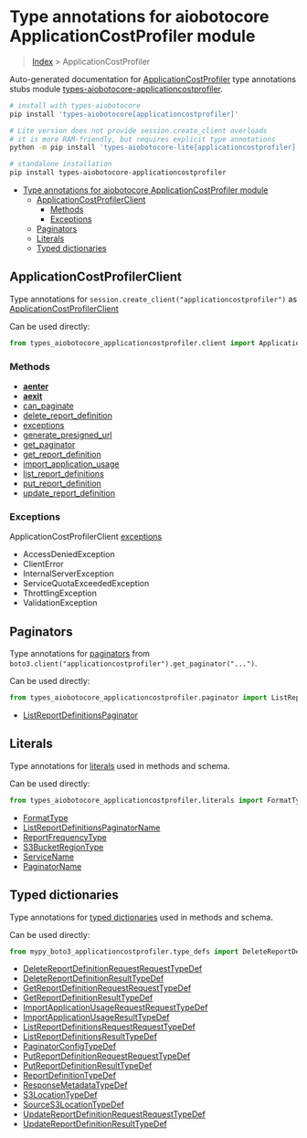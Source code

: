 <a id="type-annotations-for-aiobotocore-applicationcostprofiler-module"></a>

# Type annotations for aiobotocore ApplicationCostProfiler module

> [Index](..) > ApplicationCostProfiler

Auto-generated documentation for
[ApplicationCostProfiler](https://boto3.amazonaws.com/v1/documentation/api/latest/reference/services/applicationcostprofiler.html#ApplicationCostProfiler)
type annotations stubs module
[types-aiobotocore-applicationcostprofiler](https://pypi.org/project/types-aiobotocore-applicationcostprofiler/).

```bash
# install with types-aiobotocore
pip install 'types-aiobotocore[applicationcostprofiler]'

# Lite version does not provide session.create_client overloads
# it is more RAM-friendly, but requires explicit type annotations
python -m pip install 'types-aiobotocore-lite[applicationcostprofiler]'

# standalone installation
pip install types-aiobotocore-applicationcostprofiler
```

- [Type annotations for aiobotocore ApplicationCostProfiler module](#type-annotations-for-aiobotocore-applicationcostprofiler-module)
  - [ApplicationCostProfilerClient](#applicationcostprofilerclient)
    - [Methods](#methods)
    - [Exceptions](#exceptions)
  - [Paginators](#paginators)
  - [Literals](#literals)
  - [Typed dictionaries](#typed-dictionaries)

<a id="applicationcostprofilerclient"></a>

## ApplicationCostProfilerClient

Type annotations for `session.create_client("applicationcostprofiler")` as
[ApplicationCostProfilerClient](./client.md)

Can be used directly:

```python
from types_aiobotocore_applicationcostprofiler.client import ApplicationCostProfilerClient
```

<a id="methods"></a>

### Methods

- [__aenter__](./client.md#__aenter__)
- [__aexit__](./client.md#__aexit__)
- [can_paginate](./client.md#can_paginate)
- [delete_report_definition](./client.md#delete_report_definition)
- [exceptions](./client.md#exceptions)
- [generate_presigned_url](./client.md#generate_presigned_url)
- [get_paginator](./client.md#get_paginator)
- [get_report_definition](./client.md#get_report_definition)
- [import_application_usage](./client.md#import_application_usage)
- [list_report_definitions](./client.md#list_report_definitions)
- [put_report_definition](./client.md#put_report_definition)
- [update_report_definition](./client.md#update_report_definition)

<a id="exceptions"></a>

### Exceptions

ApplicationCostProfilerClient [exceptions](./client.md#exceptions)

- AccessDeniedException
- ClientError
- InternalServerException
- ServiceQuotaExceededException
- ThrottlingException
- ValidationException

<a id="paginators"></a>

## Paginators

Type annotations for [paginators](./paginators.md) from
`boto3.client("applicationcostprofiler").get_paginator("...")`.

Can be used directly:

```python
from types_aiobotocore_applicationcostprofiler.paginator import ListReportDefinitionsPaginator, ...
```

- [ListReportDefinitionsPaginator](./paginators.md#listreportdefinitionspaginator)

<a id="literals"></a>

## Literals

Type annotations for [literals](./literals.md) used in methods and schema.

Can be used directly:

```python
from types_aiobotocore_applicationcostprofiler.literals import FormatType, ...
```

- [FormatType](./literals.md#formattype)
- [ListReportDefinitionsPaginatorName](./literals.md#listreportdefinitionspaginatorname)
- [ReportFrequencyType](./literals.md#reportfrequencytype)
- [S3BucketRegionType](./literals.md#s3bucketregiontype)
- [ServiceName](./literals.md#servicename)
- [PaginatorName](./literals.md#paginatorname)

<a id="typed-dictionaries"></a>

## Typed dictionaries

Type annotations for [typed dictionaries](./type_defs.md) used in methods and
schema.

Can be used directly:

```python
from mypy_boto3_applicationcostprofiler.type_defs import DeleteReportDefinitionRequestRequestTypeDef, ...
```

- [DeleteReportDefinitionRequestRequestTypeDef](./type_defs.md#deletereportdefinitionrequestrequesttypedef)
- [DeleteReportDefinitionResultTypeDef](./type_defs.md#deletereportdefinitionresulttypedef)
- [GetReportDefinitionRequestRequestTypeDef](./type_defs.md#getreportdefinitionrequestrequesttypedef)
- [GetReportDefinitionResultTypeDef](./type_defs.md#getreportdefinitionresulttypedef)
- [ImportApplicationUsageRequestRequestTypeDef](./type_defs.md#importapplicationusagerequestrequesttypedef)
- [ImportApplicationUsageResultTypeDef](./type_defs.md#importapplicationusageresulttypedef)
- [ListReportDefinitionsRequestRequestTypeDef](./type_defs.md#listreportdefinitionsrequestrequesttypedef)
- [ListReportDefinitionsResultTypeDef](./type_defs.md#listreportdefinitionsresulttypedef)
- [PaginatorConfigTypeDef](./type_defs.md#paginatorconfigtypedef)
- [PutReportDefinitionRequestRequestTypeDef](./type_defs.md#putreportdefinitionrequestrequesttypedef)
- [PutReportDefinitionResultTypeDef](./type_defs.md#putreportdefinitionresulttypedef)
- [ReportDefinitionTypeDef](./type_defs.md#reportdefinitiontypedef)
- [ResponseMetadataTypeDef](./type_defs.md#responsemetadatatypedef)
- [S3LocationTypeDef](./type_defs.md#s3locationtypedef)
- [SourceS3LocationTypeDef](./type_defs.md#sources3locationtypedef)
- [UpdateReportDefinitionRequestRequestTypeDef](./type_defs.md#updatereportdefinitionrequestrequesttypedef)
- [UpdateReportDefinitionResultTypeDef](./type_defs.md#updatereportdefinitionresulttypedef)
